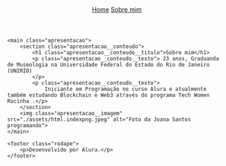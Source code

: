 <!DOCTYPE html>
<html lang="pt-br">

<head>
    <meta charset="UTF-8">
    <meta http-equiv="X-UA-Compatible" content="IE=edge">
    <meta name="viewport" content="width=device-width, initial-scale=1.0">
    <title>Sobre mim</title>
    <link rel="stylesheet" href="./styles/style.css">
</head>

<body>
    <header class="cabecalho">
        <nav class="cabecalho__menu">
            <a class="cabecalho__menu__link" href="index.html">Home</a>
            <a class="cabecalho__menu__link" href="about.html">Sobre mim</a>
        </nav>
    </header>

    <main class="apresentacao">
        <section class="apresentacao__conteudo">
            <h1 class="apresentacao__conteudo__titulo">Sobre mim</h1>
            <p class="apresentacao__conteudo__texto"> 23 anos, Graduanda de Museologia na Universidade Federal do Estado do Rio de Janeiro (UNIRIO)
            </p>
            <p class="apresentacao__conteudo__texto">
                Iniciante em Programação no curso Alura e atualmente também estudando Blockchain e Web3 através do programa Tech Women Rocinha .</p>
        </section>
        <img class="apresentacao__imagem" src="./assets/html.indexpng.jpeg" alt="Foto da Joana Santos programando">
    </main>

    <footer class="rodape">
        <p>Desenvolvido por Alura.</p>
    </footer>
</body>

</html>
